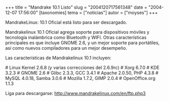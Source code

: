 +++
title = "Mandrake 10.1 Listo"
slug = "2004120717561348"
date = "2004-12-07 17:56:00"
[taxonomies]
tema = ["noticias"]
autor = ["moyses"]
+++

MandrakeLinux: 10.1 Oficial está listo para ser descargado.

Mandrakelinux 10.1 Oficial agrega soporte para dispositivos móviles y
tecnología inalámbrica como Bluetooth y WIFI. Otras características
principales es que incluye GNOME 2.6, y un mejor soporte para
portátiles, así como nuevos compiladores para un mejor desempeño.

<!-- more -->
Las características de Mandrakelinux 10.1 incluyen:

\# Linux Kernel 2.6.8 (y varias correcciones del 2.6.9rc) \# Xorg 6.7.0
\# KDE 3.2.3 \# GNOME 2.6 \# Glibc 2.3.3, GCC 3.4.1 \# Apache 2.0.50,
PHP 4.3.8 \# MySQL 4.0.18, Samba 3.0.6 \# Mozilla 1.7.2, GIMP 2.0.4 \#
OpenOffice.org 1.1.3

Liga para descargarse: http://www.mandrakelinux.com/en/ftp.php3

